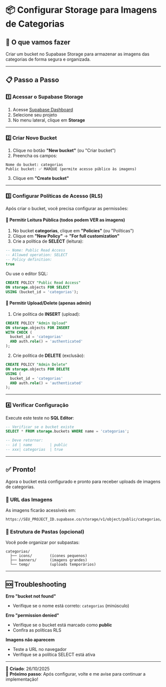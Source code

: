 # 📦 Configurar Storage para Imagens de Categorias

## 🎯 O que vamos fazer

Criar um bucket no Supabase Storage para armazenar as imagens das categorias de forma segura e organizada.

---

## 📋 Passo a Passo

### 1️⃣ Acessar o Supabase Storage

1. Acesse [Supabase Dashboard](https://supabase.com/dashboard)
2. Selecione seu projeto
3. No menu lateral, clique em **Storage**

---

### 2️⃣ Criar Novo Bucket

1. Clique no botão **"New bucket"** (ou "Criar bucket")
2. Preencha os campos:

```
Nome do bucket: categorias
Public bucket: ✅ MARQUE (permite acesso público às imagens)
```

3. Clique em **"Create bucket"**

---

### 3️⃣ Configurar Políticas de Acesso (RLS)

Após criar o bucket, você precisa configurar as permissões:

#### 📖 Permitir Leitura Pública (todos podem VER as imagens)

1. No bucket **categorias**, clique em **"Policies"** (ou "Políticas")
2. Clique em **"New Policy"** → **"For full customization"**
3. Crie a política de **SELECT** (leitura):

```sql
-- Nome: Public Read Access
-- Allowed operation: SELECT
-- Policy definition:
true
```

Ou use o editor SQL:

```sql
CREATE POLICY "Public Read Access"
ON storage.objects FOR SELECT
USING (bucket_id = 'categorias');
```

#### 📝 Permitir Upload/Delete (apenas admin)

1. Crie política de **INSERT** (upload):

```sql
CREATE POLICY "Admin Upload"
ON storage.objects FOR INSERT
WITH CHECK (
  bucket_id = 'categorias' 
  AND auth.role() = 'authenticated'
);
```

2. Crie política de **DELETE** (exclusão):

```sql
CREATE POLICY "Admin Delete"
ON storage.objects FOR DELETE
USING (
  bucket_id = 'categorias' 
  AND auth.role() = 'authenticated'
);
```

---

### 4️⃣ Verificar Configuração

Execute este teste no **SQL Editor**:

```sql
-- Verificar se o bucket existe
SELECT * FROM storage.buckets WHERE name = 'categorias';

-- Deve retornar:
-- id | name        | public
-- xxx| categorias  | true
```

---

## ✅ Pronto!

Agora o bucket está configurado e pronto para receber uploads de imagens de categorias.

### 🔗 URL das Imagens

As imagens ficarão acessíveis em:

```
https://SEU_PROJECT_ID.supabase.co/storage/v1/object/public/categorias/NOME_ARQUIVO.jpg
```

### 📁 Estrutura de Pastas (opcional)

Você pode organizar por subpastas:

```
categorias/
  ├── icons/        (ícones pequenos)
  ├── banners/      (imagens grandes)
  └── temp/         (uploads temporários)
```

---

## 🆘 Troubleshooting

**Erro "bucket not found"**
- Verifique se o nome está correto: `categorias` (minúsculo)

**Erro "permission denied"**
- Verifique se o bucket está marcado como **public**
- Confira as políticas RLS

**Imagens não aparecem**
- Teste a URL no navegador
- Verifique se a política SELECT está ativa

---

📅 **Criado**: 26/10/2025  
🔗 **Próximo passo**: Após configurar, volte e me avise para continuar a implementação!
